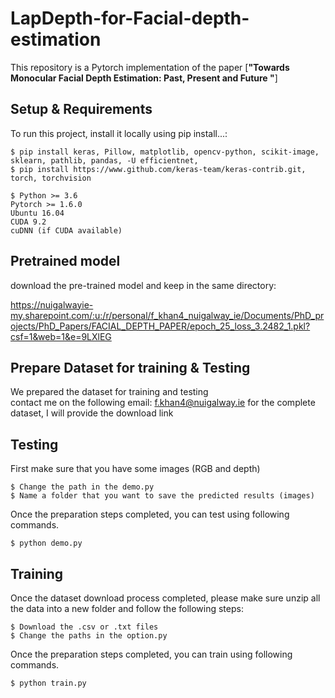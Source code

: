 # LapDepth-for-Facial-depth-estimation

This repository is a Pytorch implementation of the paper [**"Towards Monocular Facial Depth Estimation: Past, Present and Future "**]

## Setup & Requirements
To run this project, install it locally using pip install...:

```
$ pip install keras, Pillow, matplotlib, opencv-python, scikit-image, sklearn, pathlib, pandas, -U efficientnet,
$ pip install https://www.github.com/keras-team/keras-contrib.git, torch, torchvision
```

```
$ Python >= 3.6
Pytorch >= 1.6.0
Ubuntu 16.04
CUDA 9.2
cuDNN (if CUDA available)
```
## Pretrained model

download the pre-trained model and keep in the same directory:

https://nuigalwayie-my.sharepoint.com/:u:/r/personal/f_khan4_nuigalway_ie/Documents/PhD_projects/PhD_Papers/FACIAL_DEPTH_PAPER/epoch_25_loss_3.2482_1.pkl?csf=1&web=1&e=9LXlEG

## Prepare Dataset for training & Testing 

We prepared the dataset for training and testing<br/>
contact me on the following email: f.khan4@nuigalway.ie for the complete dataset, I will provide the download link <br/>

## Testing
First make sure that you have some images (RGB and depth)
```shell
$ Change the path in the demo.py
$ Name a folder that you want to save the predicted results (images)  
```
Once the preparation steps completed, you can test using following commands.
```
$ python demo.py
```
## Training
Once the dataset download process completed, please make sure unzip all the data into a new folder and follow the following steps:
```shell
$ Download the .csv or .txt files
$ Change the paths in the option.py  
```
Once the preparation steps completed, you can train using following commands.
```
$ python train.py 
```

